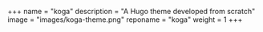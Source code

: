 +++
name = "koga"
description = "A Hugo theme developed from scratch"
image = "images/koga-theme.png"
reponame = "koga"
weight = 1
+++
